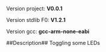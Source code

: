 Version project: __V0.0.1__

Version stdlib F0: __V1.2.1__

Version gcc: __gcc-arm-none-eabi__

##Description##
Toggling some LEDs

